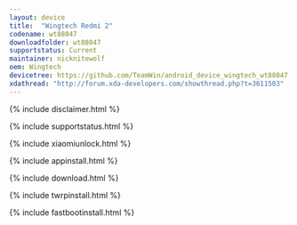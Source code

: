 ```yaml
---
layout: device
title:  "Wingtech Redmi 2"
codename: wt88047
downloadfolder: wt88047
supportstatus: Current
maintainer: nicknitewolf
oem: Wingtech
devicetree: https://github.com/TeamWin/android_device_wingtech_wt88047
xdathread: "http://forum.xda-developers.com/showthread.php?t=3611503"
---
```


{% include disclaimer.html %}

{% include supportstatus.html %}

{% include xiaomiunlock.html %}

{% include appinstall.html %}

{% include download.html %}

{% include twrpinstall.html %}

{% include fastbootinstall.html %}
